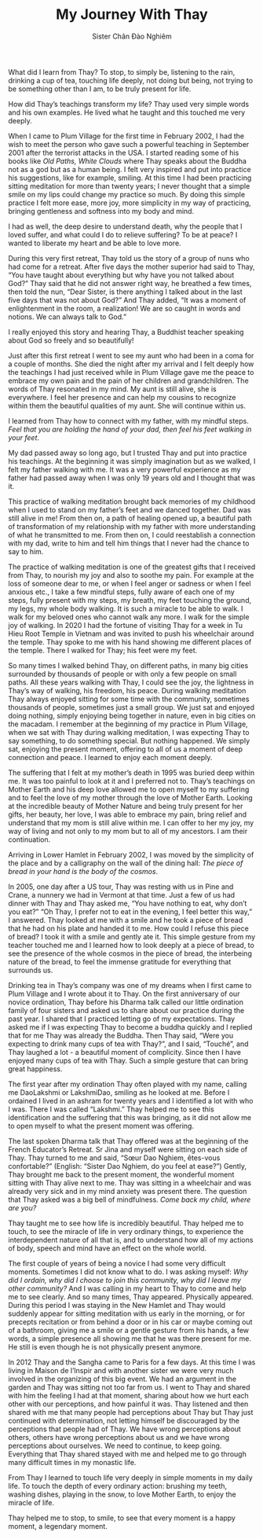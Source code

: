 ﻿---
title: My Journey With Thay
author: Sister Chân Đào Nghiêm
---

What did I learn from Thay? To stop, to simply be, listening to the rain, drinking a cup of tea, touching life deeply, not doing but being, not trying to be something other than I am, to be truly present for life.

How did Thay’s teachings transform my life? Thay used very simple words and his own examples. He lived what he taught and this touched me very deeply.

When I came to Plum Village for the first time in February 2002, I had the wish to meet the person who gave such a powerful teaching in September 2001 after the terrorist attacks in the USA. I started reading some of his books like *Old Paths, White Clouds*  where Thay speaks about the Buddha not as a god but as a human being. I felt very inspired and put into practice his suggestions, like for example, smiling. At this time I had been practicing sitting meditation for more than twenty years; I never thought that a simple smile on my lips could change my practice so much. By doing this simple practice I felt more ease, more joy, more simplicity in my way of practicing, bringing gentleness and softness into my body and mind.

I had as well, the deep desire to understand death, why the people that I loved suffer, and what could I do to relieve suffering? To be at peace? I wanted to liberate my heart and be able to love more.

During this very first retreat, Thay told us the story of a group of nuns who had come for a retreat. After five days the mother superior had said to Thay, “You have taught about everything but why have you not talked about God?” Thay said that he did not answer right way, he breathed a few times, then told the nun, “Dear Sister, is there anything I talked about in the last five days that was not about God?” And Thay added, “It was a moment of enlightenment in the room, a realization! We are so caught in words and notions. We can always talk to God.”

I really enjoyed this story and hearing Thay, a Buddhist teacher speaking about God so freely and so beautifully!

Just after this first retreat I went to see my aunt who had been in a coma for a couple of months. She died the night after my arrival and I felt deeply how the teachings I had just received while in Plum Village gave me the peace to embrace my own pain and the pain of her children and grandchildren. The words of Thay resonated in my mind. My aunt is still alive, she is everywhere. I feel her presence and can help my cousins to recognize within them the beautiful qualities of my aunt. She will continue within us.

I learned from Thay how to connect with my father, with my mindful steps. *Feel that you are holding the hand of your dad, then feel his feet walking in your feet*.

My dad passed away so long ago, but I trusted Thay and put into practice his teachings. At the beginning it was simply imagination but as we walked, I felt my father walking with me. It was a very powerful experience as my father had passed away when I was only 19 years old and I thought that was it.

This practice of walking meditation brought back memories of my childhood when I used to stand on my father’s feet and we danced together. Dad was still alive in me! From then on, a path of healing opened up, a beautiful path of transformation of my relationship with my father with more understanding of what he transmitted to me. From then on, I could reestablish a connection with my dad, write to him and tell him things that I never had the chance to say to him.

The practice of walking meditation is one of the greatest gifts that I received from Thay, to nourish my joy and also to soothe my pain. For example at the loss of someone dear to me, or when I feel anger or sadness or when I feel anxious etc., I take a few mindful steps, fully aware of each one of my steps, fully present with my steps, my breath, my feet touching the ground, my legs, my whole body walking. It is such a miracle to be able to walk. I walk for my beloved ones who cannot walk any more. I walk for the simple joy of walking. In 2020 I had the fortune of visiting Thay for a week in Tu Hieu Root Temple in Vietnam and was invited to push his wheelchair around the temple. Thay spoke to me with his hand showing me different places of the temple. There I walked for Thay; his feet were my feet.

So many times I walked behind Thay, on different paths, in many big cities surrounded by thousands of people or with only a few people on small paths. All these years walking with Thay, I could see the joy, the lightness in Thay’s way of walking, his freedom, his peace. During walking meditation Thay always enjoyed sitting for some time with the community, sometimes thousands of people, sometimes just a small group. We just sat and enjoyed doing nothing, simply enjoying being together in nature, even in big cities on the macadam. I remember at the beginning of my practice in Plum Village, when we sat with Thay during walking meditation, I was expecting Thay to say something, to do something special. But nothing happened. We simply sat, enjoying the present moment, offering to all of us a moment of deep connection and peace. I learned to enjoy each moment deeply.

The suffering that I felt at my mother’s death in 1995 was buried deep within me. It was too painful to look at it and I preferred not to. Thay’s teachings on Mother Earth and his deep love allowed me to open myself to my suffering and to feel the love of my mother through the love of Mother Earth. Looking at the incredible beauty of Mother Nature and being truly present for her gifts, her beauty, her love, I was able to embrace my pain, bring relief and understand that my mom is still alive within me. I can offer to her my joy, my way of living and not only to my mom but to all of my ancestors. I am their continuation.

Arriving in Lower Hamlet in February 2002, I was moved by the simplicity of the place and by a calligraphy on the wall of the dining hall: *The piece of bread in your hand is the body of the cosmos*.

In 2005, one day after a US tour, Thay was resting with us in Pine and Crane, a nunnery we had in Vermont at that time. Just a few of us had dinner with Thay and Thay asked me, “You have nothing to eat, why don’t you eat?” “Oh Thay, I prefer not to eat in the evening, I feel better this way,” I answered. Thay looked at me with a smile and he took a piece of bread that he had on his plate and handed it to me. How could I refuse this piece of bread? I took it with a smile and gently ate it. This simple gesture from my teacher touched me and I learned how to look deeply at a piece of bread, to see the presence of the whole cosmos in the piece of bread, the interbeing nature of the bread, to feel the immense gratitude for everything that surrounds us.

Drinking tea in Thay’s company was one of my dreams when I first came to Plum Village and I wrote about it to Thay. On the first anniversary of our novice ordination, Thay before his Dharma talk called our little ordination family of four sisters and asked us to share about our practice during the past year. I shared that I practiced letting go of my expectations. Thay asked me if I was expecting Thay to become a buddha quickly and I replied that for me Thay was already the Buddha. Then Thay said, “Were you expecting to drink many cups of tea with Thay?”, and I said, “Touché”, and Thay laughed a lot -  a beautiful moment of complicity. Since then I have enjoyed many cups of tea with Thay. Such a simple gesture that can bring great happiness.

The first year after my ordination Thay often played with my name, calling me DaoLakshmi or LakshmiDao, smiling as he looked at me. Before I ordained I lived in an ashram for twenty years and I identified a lot with who I was. There I was called “Lakshmi.” Thay helped me to see this identification and the suffering that this was bringing, as it did not allow me to open myself to what the present moment was offering.

The last spoken Dharma talk that Thay offered was at the beginning of the French Educator’s Retreat. Sr Jina and myself were sitting on each side of Thay. Thay turned to me and said, “Sœur Dao Nghiem, êtes-vous confortable?” (English: “Sister Dao Nghiem, do you feel at ease?”)  Gently, Thay brought me back to the present moment, the wonderful moment sitting with Thay alive next to me. Thay was sitting in a wheelchair and was already very sick and in my mind anxiety was present there. The question that Thay asked was a big bell of mindfulness. *Come back my child, where are you?*

Thay taught me to see how life is incredibly beautiful. Thay helped me to touch, to see the miracle of life in very ordinary things, to experience the interdependent nature of all that is, and to understand how all of my actions of body, speech and mind have an effect on the whole world.

The first couple of years of being a novice I had some very difficult moments. Sometimes I did not know what to do. I was asking myself: *Why did I ordain, why did I choose to join this community, why did I leave my other community?* And I was calling in my heart to Thay to come and help me to see clearly. And so many times, Thay appeared. Physically appeared. During this period I was staying in the New Hamlet and Thay would suddenly appear for sitting meditation with us early in the morning, or for precepts recitation or from behind a door or in his car or maybe coming out of a bathroom, giving me a smile or a gentle gesture from his hands, a few words, a simple presence all showing me that he was there present for me. He still is even though he is not physically present anymore.

In 2012 Thay and the Sangha came to Paris for a few days. At this time I was living in Maison de l’Inspir and with another sister we were very much involved in the organizing of this big event. We had an argument in the garden and Thay was sitting not too far from us. I went to Thay and shared with him the feeling I had at that moment, sharing about how we hurt each other with our perceptions, and how painful it was. Thay listened and then shared with me that many people had perceptions about Thay but Thay just continued with determination, not letting himself be discouraged by the perceptions that people had of Thay. We have wrong perceptions about others, others have wrong perceptions about us and we have wrong perceptions about ourselves. We need to continue, to keep going. Everything that Thay shared stayed with me and helped me to go through many difficult times in my monastic life.

From Thay I learned to touch life very deeply in simple moments in my daily life. To touch the depth of every ordinary action: brushing my teeth, washing dishes, playing in the snow, to love Mother Earth, to enjoy the miracle of life.

Thay helped me to stop, to smile, to see that every moment is a happy moment, a legendary moment.